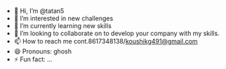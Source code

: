 - 👋 Hi, I’m @tatan5
- 👀 I’m interested in new challenges
- 🌱 I’m currently learning new skills
- 💞️ I’m looking to collaborate on to develop your company with my skills.
- 📫 How to reach me cont.8617348138/koushikg491@gmail.com
- 😄 Pronouns: ghosh
- ⚡ Fun fact: ...

<!---
tatan5/tatan5 is a ✨ special ✨ repository because its `README.md` (this file) appears on your GitHub profile.
You can click the Preview link to take a look at your changes.
--->
